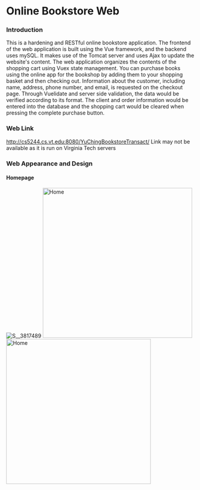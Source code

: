 # Online Bookstore Web
### Introduction
This is a hardening and RESTful online bookstore application. 
The frontend of the web application is built using the Vue framework, and the backend uses mySQL. 
It makes use of the Tomcat server and uses Ajax to update the website's content. 
The web application organizes the contents of the shopping cart using Vuex state management. 
You can purchase books using the online app for the bookshop by adding them to your shopping basket and then checking out. 
Information about the customer, including name, address, phone number, and email, is requested on the checkout page. 
Through Vuelidate and server side validation, the data would be verified according to its format. 
The client and order information would be entered into the database and the shopping cart would be cleared when pressing the complete purchase button.

### Web Link
http://cs5244.cs.vt.edu:8080/YuChingBookstoreTransact/
Link may not be available as it is run on Virginia Tech servers

### Web Appearance and Design
#### Homepage
![S__3817489](https://user-images.githubusercontent.com/39873770/206362678-73f26dc0-3a8a-4024-9a60-08d0ac4be8ae.jpg)
<img width="400" alt="Home" src="https://user-images.githubusercontent.com/39873770/206363096-fdc37852-a88f-45a9-8d2a-36601d8de27d.PNG">
<img width="387" alt="Home" src="https://user-images.githubusercontent.com/39873770/206363096-fdc37852-a88f-45a9-8d2a-36601d8de27d.PNG">
